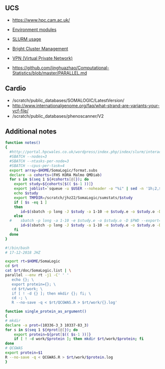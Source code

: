 ## UCS

* https://www.hpc.cam.ac.uk/

* [Environment modules](https://www.ch.cam.ac.uk/computing/software/environment-modules)
* [SLURM usage](https://www.ch.cam.ac.uk/computing/slurm-usage)
* [Bright Cluster Management](https://www.ch.cam.ac.uk/computing/files/clusters/cv-admin-manual.pdf)
* [VPN (Virtual Private Network)](https://confluence.medschl.cam.ac.uk/pages/viewpage.action?pageId=12094187)

* https://github.com/jinghuazhao/Computational-Statistics/blob/master/PARALLEL.md

## Cardio

* /scratch/public_databases/SOMALOGIC/LatestVersion/
* http://www.internationalgenome.org/faq/what-strand-are-variants-your-vcf-file/
* /scratch/public_databases/phenoscanner/V2

## Additional notes

```bash
function notes()
{
  #http://portal.hpcwales.co.uk/wordpress/index.php/index/slurm/interactive-use-job-arrays/batch-submission-of-serial-jobs-for-parallel-execution/
  #SBATCH --nodes=3
  #SBATCH --ntasks-per-node=3
  #SBATCH --cpus-per-task=4
  export array=$HOME/SomaLogic/format.subs
  declare -a cohorts=(FHS KORA Malmo QMDiab)
  for s in $(seq 1 ${#cohorts[@]}); do
    export study=${cohorts[$(( $s-1 ))]}
    export joblist=`squeue -u $USER --noheader -o "%i" | sed -n '1h;2,$H;${g;s/\n/:/g;p}'`
    echo $study
    export TMPDIR=/scratch/jhz22/SomaLogic/sumstats/$study
    if [ $s -eq 1 ]
    then
       id=$(sbatch -p long -J $study -a 1-10 -e $study.e -o $study.o -D $PWD --export=ALL $array $study)
    else
  #    sbatch -p long -a 1-10 -e $study.e -o $study.o -D $PWD --export=ALL -d after:$joblist $array
       id=$(sbatch -p long -J $study -a 1-10 -e $study.e -o $study.o -D $PWD --export=ALL -d afterany:$id $array $study)
    fi
  done
}

#!/bin/bash
# 17-12-2018 JHZ

export rt=$HOME/SomaLogic
cd $rt
cat $rt/doc/SomaLogic.list | \
parallel --env rt -j1 -C' ' '
   echo {}; \
   export protein={}; \
   cd $rt/work; \
   if [ ! -d {} ]; then mkdir {}; fi; \
   cd -; \
   R --no-save -q < $rt/QCGWAS.R > $rt/work/{}.log'

function single_protein_as_argument()
{
# mkdir
declare -a prot=(10336-3_3 10337-83_3)
for s in $(seq 1 ${#prot[@]}); do
    export protein=${prot[$(( $s-1 ))]}
    if [ ! -d work/$protein ]; then mkdir $rt/work/$protein; fi
done
# QCGWAS
export protein=$1
R --no-save -q < QCGWAS.R > $rt/work/$protein.log
}
```
